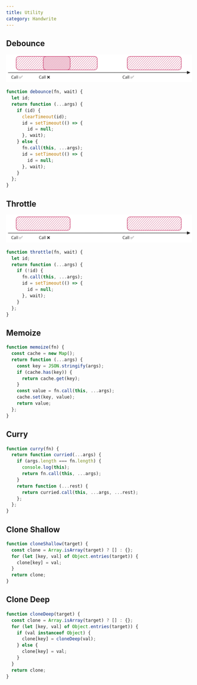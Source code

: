 ```yaml
---
title: Utility
category: Handwrite
---
```


## Debounce

![debounce](/static/imgs/handwrite-utility-debounce.svg)

```js
function debounce(fn, wait) {
  let id;
  return function (...args) {
    if (id) {
      clearTimeout(id);
      id = setTimeout(() => {
        id = null;
      }, wait);
    } else {
      fn.call(this, ...args);
      id = setTimeout(() => {
        id = null;
      }, wait);
    }
  };
}
```

## Throttle

![throttle](/static/imgs/handwrite-utility-throttle.svg)

```js
function throttle(fn, wait) {
  let id;
  return function (...args) {
    if (!id) {
      fn.call(this, ...args);
      id = setTimeout(() => {
        id = null;
      }, wait);
    }
  };
}
```

## Memoize

```js
function memoize(fn) {
  const cache = new Map();
  return function (...args) {
    const key = JSON.stringify(args);
    if (cache.has(key)) {
      return cache.get(key);
    }
    const value = fn.call(this, ...args);
    cache.set(key, value);
    return value;
  };
}
```

## Curry

```js
function curry(fn) {
  return function curried(...args) {
    if (args.length === fn.length) {
      console.log(this);
      return fn.call(this, ...args);
    }
    return function (...rest) {
      return curried.call(this, ...args, ...rest);
    };
  };
}
```

## Clone Shallow

```js
function cloneShallow(target) {
  const clone = Array.isArray(target) ? [] : {};
  for (let [key, val] of Object.entries(target)) {
    clone[key] = val;
  }
  return clone;
}
```

## Clone Deep

```js
function cloneDeep(target) {
  const clone = Array.isArray(target) ? [] : {};
  for (let [key, val] of Object.entries(target)) {
    if (val instanceof Object) {
      clone[key] = cloneDeep(val);
    } else {
      clone[key] = val;
    }
  }
  return clone;
}
```

